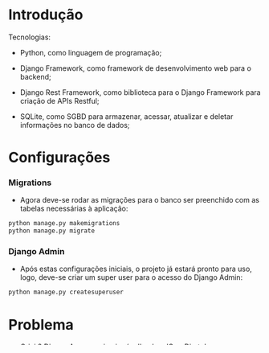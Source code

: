 # Introdução

Tecnologias:

- Python, como linguagem de programação;

- Django Framework, como framework de desenvolvimento web para o backend;

- Django Rest Framework, como biblioteca para o Django Framework para criação de APIs Restful;

- SQLite, como SGBD para armazenar, acessar, atualizar e deletar informações no banco de dados;

# Configurações

### Migrations

- Agora deve-se rodar as migrações para o banco ser preenchido com as tabelas necessárias à aplicação:

```bash
python manage.py makemigrations
python manage.py migrate
```

### Django Admin

- Após estas configurações iniciais, o projeto já estará pronto para uso, logo, deve-se criar um super user para o acesso do Django Admin:

```bash
python manage.py createsuperuser
```

# Problema

- Criei 2 Django Apps, a primeira é a 'backendGraoDireto', com as configuraçoes do Django Framework, e a segunda é a 'api', com as informações de user e restaurants;
- Herdei o model User do Django Framework para a criação de novos usuários, e utilizei uma flag booleana para indicar se é admin;

# Rotas

### Autenticação

- Login

```bash
url: localhost:8000/api/login
method: POST
body: "email", "password"
```

- Logout

```bash
url: localhost:8000/api/logout
method: POST
```

> As próximas rotas só poderão ser acessadas com o Login feito

### Rotas

- Restaurants List

```bash
url: localhost:8000/api/restaurants/
method: GET
```

- Resturant Details

```bash
url: localhost:8000/api/details/:id/
method: GET
```
